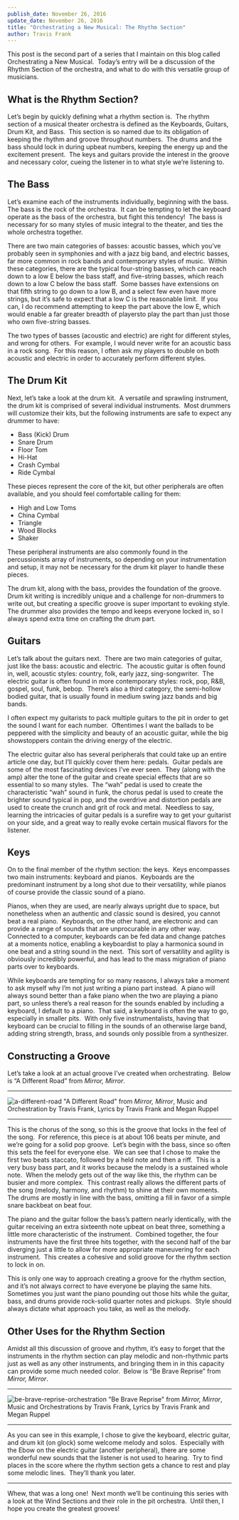 ```yaml
---
publish_date: November 26, 2016
update_date: November 26, 2016
title: "Orchestrating a New Musical: The Rhythm Section"
author: Travis Frank
---
```

This post is the second part of a series that I maintain on this blog called Orchestrating a New Musical.  Today’s entry will be a discussion of the Rhythm Section of the orchestra, and what to do with this versatile group of musicians.

## What is the Rhythm Section?
Let’s begin by quickly defining what a rhythm section is.  The rhythm section of a musical theater orchestra is defined as the Keyboards, Guitars, Drum Kit, and Bass.  This section is so named due to its obligation of keeping the rhythm and groove throughout numbers.  The drums and the bass should lock in during upbeat numbers, keeping the energy up and the excitement present.  The keys and guitars provide the interest in the groove and necessary color, cueing the listener in to what style we’re listening to.

## The Bass
Let’s examine each of the instruments individually, beginning with the bass.  The bass is the rock of the orchestra.  It can be tempting to let the keyboard operate as the bass of the orchestra, but fight this tendency!  The bass is necessary for so many styles of music integral to the theater, and ties the whole orchestra together.  

There are two main categories of basses: acoustic basses, which you’ve probably seen in symphonies and with a jazz big band, and electric basses, far more common in rock bands and contemporary styles of music.  Within these categories, there are the typical four-string basses, which can reach down to a low E below the bass staff, and five-string basses, which reach down to a low C below the bass staff.  Some basses have extensions on that fifth string to go down to a low B, and a select few even have more strings, but it’s safe to expect that a low C is the reasonable limit.  If you can, I do recommend attempting to keep the part above the low E, which would enable a far greater breadth of playersto play the part than just those who own five-string basses.

The two types of basses (acoustic and electric) are right for different styles, and wrong for others.  For example, I would never write for an acoustic bass in a rock song.  For this reason, I often ask my players to double on both acoustic and electric in order to accurately perform different styles.

## The Drum Kit
Next, let’s take a look at the drum kit.  A versatile and sprawling instrument, the drum kit is comprised of several individual instruments.  Most drummers will customize their kits, but the following instruments are safe to expect any drummer to have:

-   Bass (Kick) Drum
-   Snare Drum
-   Floor Tom
-   Hi-Hat
-   Crash Cymbal
-   Ride Cymbal

These pieces represent the core of the kit, but other peripherals are often available, and you should feel comfortable calling for them:

-   High and Low Toms
-   China Cymbal
-   Triangle
-   Wood Blocks
-   Shaker

These peripheral instruments are also commonly found in the percussionists array of instruments, so depending on your instrumentation and setup, it may not be necessary for the drum kit player to handle these pieces.

The drum kit, along with the bass, provides the foundation of the groove.  Drum kit writing is incredibly unique and a challenge for non-drummers to write out, but creating a specific groove is super important to evoking style.  The drummer also provides the tempo and keeps everyone locked in, so I always spend extra time on crafting the drum part.

## Guitars
Let’s talk about the guitars next.  There are two main categories of guitar, just like the bass: acoustic and electric.  The acoustic guitar is often found in, well, acoustic styles: country, folk, early jazz, sing-songwriter.  The electric guitar is often found in more contemporary styles: rock, pop, R&B, gospel, soul, funk, bebop.  There’s also a third category, the semi-hollow bodied guitar, that is usually found in medium swing jazz bands and big bands.

I often expect my guitarists to pack multiple guitars to the pit in order to get the sound I want for each number.  Oftentimes I want the ballads to be peppered with the simplicity and beauty of an acoustic guitar, while the big showstoppers contain the driving energy of the electric.

The electric guitar also has several peripherals that could take up an entire article one day, but I’ll quickly cover them here: pedals.  Guitar pedals are some of the most fascinating devices I’ve ever seen.  They (along with the amp) alter the tone of the guitar and create special effects that are so essential to so many styles.  The “wah” pedal is used to create the characteristic “wah” sound in funk, the chorus pedal is used to create the brighter sound typical in pop, and the overdrive and distortion pedals are used to create the crunch and grit of rock and metal.  Needless to say, learning the intricacies of guitar pedals is a surefire way to get your guitarist on your side, and a great way to really evoke certain musical flavors for the listener.

## Keys
On to the final member of the rhythm section: the keys.  Keys encompasses two main instruments: keyboard and pianos.  Keyboards are the predominant instrument by a long shot due to their versatility, while pianos of course provide the classic sound of a piano.

Pianos, when they are used, are nearly always upright due to space, but nonetheless when an authentic and classic sound is desired, you cannot beat a real piano.  Keyboards, on the other hand, are electronic and can provide a range of sounds that are unprocurable in any other way.  Connected to a computer, keyboards can be fed data and change patches at a moments notice, enabling a keyboardist to play a harmonica sound in one beat and a string sound in the next.  This sort of versatility and agility is obviously incredibly powerful, and has lead to the mass migration of piano parts over to keyboards.

While keyboards are tempting for so many reasons, I always take a moment to ask myself why I’m not just writing a piano part instead.  A piano will always sound better than a fake piano when the two are playing a piano part, so unless there’s a real reason for the sounds enabled by including a keyboard, I default to a piano.  That said, a keyboard is often the way to go, especially in smaller pits.  With only five instrumentalists, having that keyboard can be crucial to filling in the sounds of an otherwise large band, adding string strength, brass, and sounds only possible from a synthesizer.

## Constructing a Groove
Let’s take a look at an actual groove I’ve created when orchestrating.  Below is “A Different Road” from _Mirror, Mirror_.

---

![a-different-road](../assets/images/a-different-road.png)
"A Different Road" from _Mirror, Mirror_, Music and Orchestration by Travis Frank, Lyrics by Travis Frank and Megan Ruppel

---

This is the chorus of the song, so this is the groove that locks in the feel of the song.  For reference, this piece is at about 106 beats per minute, and we’re going for a solid pop groove.  Let’s begin with the bass, since so often this sets the feel for everyone else.  We can see that I chose to make the first two beats staccato, followed by a held note and then a riff.  This is a very busy bass part, and it works because the melody is a sustained whole note.  When the melody gets out of the way like this, the rhythm can be busier and more complex.  This contrast really allows the different parts of the song (melody, harmony, and rhythm) to shine at their own moments.  The drums are mostly in line with the bass, omitting a fill in favor of a simple snare backbeat on beat four.

The piano and the guitar follow the bass’s pattern nearly identically, with the guitar receiving an extra sixteenth note upbeat on beat three, something a little more characteristic of the instrument.  Combined together, the four instruments have the first three hits together, with the second half of the bar diverging just a little to allow for more appropriate maneuvering for each instrument.  This creates a cohesive and solid groove for the rhythm section to lock in on.

This is only one way to approach creating a groove for the rhythm section, and it’s not always correct to have everyone be playing the same hits.  Sometimes you just want the piano pounding out those hits while the guitar, bass, and drums provide rock-solid quarter notes and pickups.  Style should always dictate what approach you take, as well as the melody.

## Other Uses for the Rhythm Section
Amidst all this discussion of groove and rhythm, it’s easy to forget that the instruments in the rhythm section can play melodic and non-rhythmic parts just as well as any other instruments, and bringing them in in this capacity can provide some much needed color.  Below is “Be Brave Reprise” from _Mirror, Mirror_.

---

![be-brave-reprise-orchestration](../assets/images/be-brave-reprise-orchestration.png)
"Be Brave Reprise" from _Mirror, Mirror_, Music and Orchestrations by Travis Frank, Lyrics by Travis Frank and Megan Ruppel

---

As you can see in this example, I chose to give the keyboard, electric guitar, and drum kit (on glock) some welcome melody and solos.  Especially with the Ebow on the electric guitar (another peripheral), there are some wonderful new sounds that the listener is not used to hearing.  Try to find places in the score where the rhythm section gets a chance to rest and play some melodic lines.  They’ll thank you later.

---

Whew, that was a long one!  Next month we’ll be continuing this series with a look at the Wind Sections and their role in the pit orchestra.  Until then, I hope you create the greatest grooves!